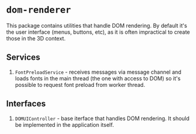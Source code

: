 # `dom-renderer`

This package contains utilities that handle DOM rendering. By default it's the  user interface (menus, buttons, etc), as it is often impractical to create those in the 3D context.

## Services

1. `FontPreloadService` - receives messages via message channel and loads fonts in the main thread (the one with access to DOM) so it's possible to request font preload from worker thread.

## Interfaces

1. `DOMUIController` - base iterface that handles DOM rendering. It should be implemented in the application itself.

